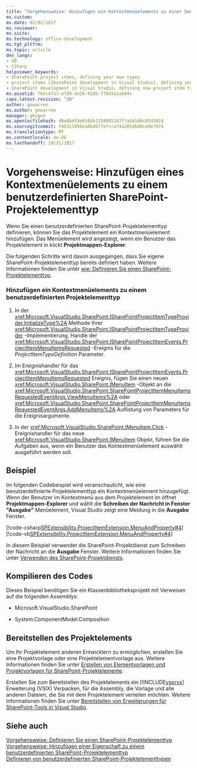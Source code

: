 ```yaml
---
title: "Vorgehensweise: Hinzufügen ein Kontextmenüelements zu einer benutzerdefinierten SharePoint-Projektelementtyp | Microsoft Docs"
ms.custom: 
ms.date: 02/02/2017
ms.reviewer: 
ms.suite: 
ms.technology: office-development
ms.tgt_pltfrm: 
ms.topic: article
dev_langs:
- VB
- CSharp
helpviewer_keywords:
- SharePoint project items, defining your own types
- project items [SharePoint development in Visual Studio], defining your own types
- SharePoint development in Visual Studio, defining new project item types
ms.assetid: f6ec47a7-e7d9-4e26-810b-77943a1ab04c
caps.latest.revision: "10"
author: gewarren
ms.author: gewarren
manager: ghogen
ms.openlocfilehash: d0e8bdf4e0104b1358085107ffabb5d0c05d5924
ms.sourcegitcommit: f40311056ea0b4677efcca74a285dbb0ce0e7974
ms.translationtype: MT
ms.contentlocale: de-DE
ms.lasthandoff: 10/31/2017
---
```

# <a name="how-to-add-a-shortcut-menu-item-to-a-custom-sharepoint-project-item-type"></a>Vorgehensweise: Hinzufügen eines Kontextmenüelements zu einem benutzerdefinierten SharePoint-Projektelementtyp
  Wenn Sie einen benutzerdefinierten SharePoint-Projektelementtyp definieren, können Sie das Projektelement ein Kontextmenüelement hinzufügen. Das Menüelement wird angezeigt, wenn ein Benutzer das Projektelement in klickt **Projektmappen-Explorer**.  
  
 Die folgenden Schritte wird davon ausgegangen, dass Sie eigene SharePoint-Projektelementtyp bereits definiert haben. Weitere Informationen finden Sie unter [wie: Definieren Sie einen SharePoint-Projektelementtyp](../sharepoint/how-to-define-a-sharepoint-project-item-type.md).  
  
### <a name="to-add-a-shortcut-menu-item-to-a-custom-project-item-type"></a>Hinzufügen ein Kontextmenüelements zu einem benutzerdefinierten Projektelementtyp  
  
1.  In der <xref:Microsoft.VisualStudio.SharePoint.ISharePointProjectItemTypeProvider.InitializeType%2A> Methode Ihrer <xref:Microsoft.VisualStudio.SharePoint.ISharePointProjectItemTypeProvider> -Implementierung, Handle der <xref:Microsoft.VisualStudio.SharePoint.ISharePointProjectItemEvents.ProjectItemMenuItemsRequested> -Ereignis für die *ProjectItemTypeDefinition* Parameter.  
  
2.  Im Ereignishandler für das <xref:Microsoft.VisualStudio.SharePoint.ISharePointProjectItemEvents.ProjectItemMenuItemsRequested> Ereignis, fügen Sie einen neuen <xref:Microsoft.VisualStudio.SharePoint.IMenuItem> -Objekt an die <xref:Microsoft.VisualStudio.SharePoint.SharePointProjectItemMenuItemsRequestedEventArgs.ViewMenuItems%2A> oder <xref:Microsoft.VisualStudio.SharePoint.SharePointProjectItemMenuItemsRequestedEventArgs.AddMenuItems%2A> Auflistung von Parameters für die Ereignisargumente.  
  
3.  In der <xref:Microsoft.VisualStudio.SharePoint.IMenuItem.Click> -Ereignishandler für das neue <xref:Microsoft.VisualStudio.SharePoint.IMenuItem> Objekt, führen Sie die Aufgaben aus, wenn ein Benutzer das Kontextmenüelement auswählt ausgeführt werden soll.  
  
## <a name="example"></a>Beispiel  
 Im folgenden Codebeispiel wird veranschaulicht, wie eine benutzerdefinierte Projektelementtyp ein Kontextmenüelement hinzugefügt. Wenn der Benutzer im Kontextmenü aus dem Projektelement im öffnet **Projektmappen-Explorer** und wählt die **Schreiben der Nachricht in Fenster "Ausgabe"** Menüelement, Visual Studio zeigt eine Meldung in die **Ausgabe**  Fenster.  
  
 [!code-csharp[SPExtensibility.ProjectItemExtension.MenuAndProperty#4](../sharepoint/codesnippet/CSharp/projectitemmenuandproperty/extension/projectitemtypemenu.cs#4)]
 [!code-vb[SPExtensibility.ProjectItemExtension.MenuAndProperty#4](../sharepoint/codesnippet/VisualBasic/projectitemmenuandproperty/extension/projectitemtypemenu.vb#4)]  
  
 In diesem Beispiel verwendet die SharePoint-Projektdienst zum Schreiben der Nachricht an die **Ausgabe** Fenster. Weitere Informationen finden Sie unter [Verwenden des SharePoint-Projektdiensts](../sharepoint/using-the-sharepoint-project-service.md).  
  
## <a name="compiling-the-code"></a>Kompilieren des Codes  
 Dieses Beispiel benötigen Sie ein Klassenbibliotheksprojekt mit Verweisen auf die folgenden Assemblys:  
  
-   Microsoft.VisualStudio.SharePoint  
  
-   System.ComponentModel.Composition  
  
## <a name="deploying-the-project-item"></a>Bereitstellen des Projektelements  
 Um Ihr Projektelement anderen Entwicklern zu ermöglichen, erstellen Sie eine Projektvorlage oder eine Projektelementvorlage aus. Weitere Informationen finden Sie unter [Erstellen von Elementvorlagen und Projektvorlagen für SharePoint-Projektelemente](../sharepoint/creating-item-templates-and-project-templates-for-sharepoint-project-items.md).  
  
 Erstellen Sie zum Bereitstellen des Projektelements ein [!INCLUDE[vsprvs](../sharepoint/includes/vsprvs-md.md)] Erweiterung (VSIX) Verpacken, für die Assembly, die Vorlage und alle anderen Dateien, die Sie mit dem Projektelement verteilen möchten. Weitere Informationen finden Sie unter [Bereitstellen von Erweiterungen für SharePoint-Tools in Visual Studio](../sharepoint/deploying-extensions-for-the-sharepoint-tools-in-visual-studio.md).  
  
## <a name="see-also"></a>Siehe auch  
 [Vorgehensweise: Definieren Sie einen SharePoint-Projektelementtyp](../sharepoint/how-to-define-a-sharepoint-project-item-type.md)   
 [Vorgehensweise: Hinzufügen einer Eigenschaft zu einem benutzerdefinierten SharePoint-Projektelementtyp](../sharepoint/how-to-add-a-property-to-a-custom-sharepoint-project-item-type.md)   
 [Definieren von benutzerdefinierten SharePoint-Projektelementtypen](../sharepoint/defining-custom-sharepoint-project-item-types.md)  
  
  